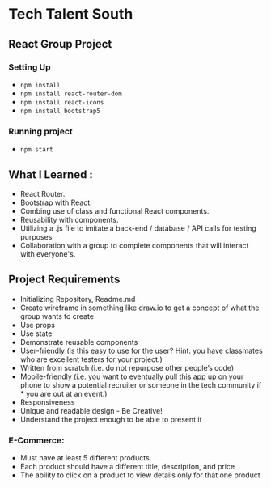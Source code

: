 # Tech Talent South

## React Group Project
### Setting Up
* `npm install`
* `npm install react-router-dom`
* `npm install react-icons`
* `npm install bootstrap5`

### Running project
* `npm start`

## What I Learned :
* React Router.
* Bootstrap with React.
* Combing use of class and functional React components.
* Reusability with components.
* Utilizing a .js file to imitate a back-end / database / API calls for testing purposes.
* Collaboration with a group to complete components that will interact with everyone's.


## Project Requirements
* Initializing Repository, Readme.md
* Create wireframe in something like draw.io to get a concept of what the group wants to create
* Use props
* Use state 
* Demonstrate reusable components
* User-friendly (is this easy to use for the user? Hint: you have classmates who are excellent testers for your project.) 
* Written from scratch (i.e. do not repurpose other people’s code) 
* Mobile-friendly (i.e. you want to eventually pull this app up on your phone to show a potential recruiter or someone in the tech community if * you are out at an event.) 
* Responsiveness 
* Unique and readable design - Be Creative!
* Understand the project enough to be able to present it

### E-Commerce:
* Must have at least 5 different products
* Each product should have a different title, description, and price
* The ability to click on a product to view details only for that one product
